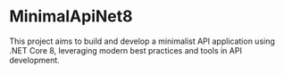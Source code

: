 # MinimalApiNet8
This project aims to build and develop a minimalist API application using .NET Core 8, leveraging modern best practices and tools in API development.
